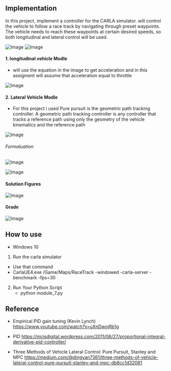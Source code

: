 ## Implementation

In this project, implement a controller for the CARLA simulator.
will control the vehicle to follow a race track by navigating through preset waypoints. 
The vehicle needs to reach these waypoints at certain desired speeds, so both longitudinal and lateral control will be used.

![Image](https://github.com/Nada8773/Self-Driving-Car/blob/master/Introduction%20to%20Self-Driving%20Cars/Week7/Image/vehicle%20track3.PNG)
![Image](https://github.com/Nada8773/Self-Driving-Car/blob/master/Introduction%20to%20Self-Driving%20Cars/Week7/Image/vehicle%20track2.PNG)


#### 1. longitudinal vehicle Modle
- will use the equation in the image to get acceleration
  and in this assigment will assume that acceleration equal to throttle
  
![Image](https://raw.githubusercontent.com/Nada8773/Self-Driving-Car/master/Introduction%20to%20Self-Driving%20Cars/Week7/Image/Longitudinal1.PNG?token=AICENQ72WLF3AEDQ6YRA3L27ELQ3W)

#### 2. Lateral Vehicle Modle

- For this project i used  Pure pursuit is the geometric path tracking controller.
  A geometric path tracking controller is any controller that tracks a reference path using only 
  the geometry of the vehicle kinematics and the reference path

![Image](https://raw.githubusercontent.com/Nada8773/Self-Driving-Car/master/Introduction%20to%20Self-Driving%20Cars/Week7/Image/lateral3.PNG?token=AICENQ326C4PSPEJ4722FLK7ELRIO)

###### Formaluation
![Image](https://raw.githubusercontent.com/Nada8773/Self-Driving-Car/master/Introduction%20to%20Self-Driving%20Cars/Week7/Image/lateral1.PNG?token=AICENQ3KYWMKQOWU4RMEO6C7ELRBS)

![Image](https://raw.githubusercontent.com/Nada8773/Self-Driving-Car/master/Introduction%20to%20Self-Driving%20Cars/Week7/Image/lateral2.PNG?token=AICENQ62P5MJCF6J2AJY6MS7ELRFA)

#### Solution Figures
![Image](https://github.com/Nada8773/Self-Driving-Car/blob/master/Introduction%20to%20Self-Driving%20Cars/Week7/Image/out1.PNG)

#### Grade
![Image](https://github.com/Nada8773/Self-Driving-Car/blob/master/Introduction%20to%20Self-Driving%20Cars/Week7/Image/out.PNG)


## How to use
- Windows 10 
1. Run the carla simulator
  - Use that command
   - CarlaUE4.exe /Game/Maps/RaceTrack -windowed -carla-server -benchmark -fps=30
2. Run Your Python Script 
   - python module_7.py

## Reference 

- Empirical PID gain tuning (Kevin Lynch)
https://www.youtube.com/watch?v=uXnDwojRb1g

- PID 
https://nicisdigital.wordpress.com/2011/06/27/proportional-integral-derivative-pid-controller/

- Three Methods of Vehicle Lateral Control: Pure Pursuit, Stanley and MPC
https://medium.com/@dingyan7361/three-methods-of-vehicle-lateral-control-pure-pursuit-stanley-and-mpc-db8cc1d32081
